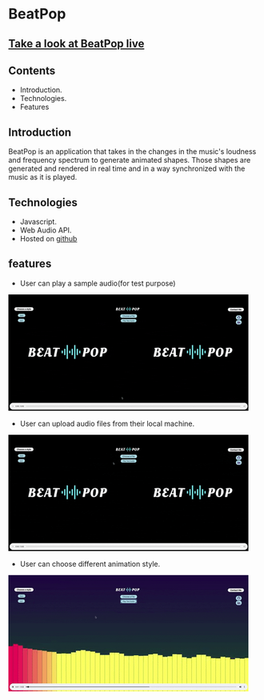 # BeatPop

## [Take a look at BeatPop live](https://sanaanymoe.github.io/)
## Contents
* Introduction. 
* Technologies.
* Features

## Introduction

BeatPop is an application that takes in the changes in the music's loudness and frequency spectrum to generate animated shapes. Those shapes are generated and rendered in real time and in a way synchronized with the music as it is played. 

## Technologies

* Javascript.
* Web Audio API.
* Hosted on [github](https://sanaanymoe.github.io/)

## features

* User can play a sample audio(for test purpose)

![](Animated.gif)

* User can upload audio files from their local machine.

![](Animated2.gif)

* User can choose different animation style.

![](Animated3.gif)
